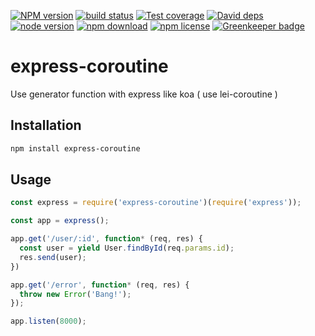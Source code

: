 [![NPM version][npm-image]][npm-url]
[![build status][travis-image]][travis-url]
[![Test coverage][coveralls-image]][coveralls-url]
[![David deps][david-image]][david-url]
[![node version][node-image]][node-url]
[![npm download][download-image]][download-url]
[![npm license][license-image]][download-url]
[![Greenkeeper badge](https://badges.greenkeeper.io/yourtion/express-coroutine.svg)](https://greenkeeper.io/)

[npm-image]: https://img.shields.io/npm/v/express-coroutine.svg?style=flat-square
[npm-url]: https://npmjs.org/package/express-coroutine
[travis-image]: https://img.shields.io/travis/yourtion/express-coroutine.svg?style=flat-square
[travis-url]: https://travis-ci.org/yourtion/express-coroutine
[coveralls-image]: https://img.shields.io/coveralls/yourtion/express-coroutine.svg?style=flat-square
[coveralls-url]: https://coveralls.io/r/yourtion/express-coroutine?branch=master
[david-image]: https://img.shields.io/david/yourtion/express-coroutine.svg?style=flat-square
[david-url]: https://david-dm.org/yourtion/express-coroutine
[node-image]: https://img.shields.io/badge/node.js-%3E=4.0-green.svg?style=flat-square
[node-url]: http://nodejs.org/download/
[download-image]: https://img.shields.io/npm/dm/express-coroutine.svg?style=flat-square
[download-url]: https://npmjs.org/package/express-coroutine
[license-image]: https://img.shields.io/npm/l/express-coroutine.svg

# express-coroutine

Use generator function with express like koa ( use lei-coroutine )

## Installation

```bash
npm install express-coroutine
```

## Usage

```javascript
const express = require('express-coroutine')(require('express'));

const app = express();

app.get('/user/:id', function* (req, res) {
  const user = yield User.findById(req.params.id);
  res.send(user);
})

app.get('/error', function* (req, res) {
  throw new Error('Bang!');
});

app.listen(8000);
```
